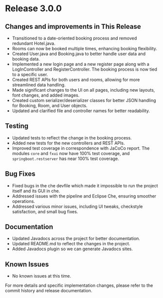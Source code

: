 # Release 3.0.0

## Changes and improvements in This Release

- Transitioned to a date-oriented booking process and removed redundant Hotel.java.
- Rooms can now be booked multiple times, enhancing booking flexibility.
- Created User.java and Booking.java to better handle user data and booking data.
- Implemented a new login page and a new register page along with a LogInController and RegisterController. The booking process is now tied to a specific user.
- Created REST APIs for both users and rooms, allowing for more streamlined data handling.
- Made significant changes to the UI on all pages, including new layouts, font changes, and added images.
- Created custom serializer/deserializer classes for better JSON handling for Booking, Room, and User objects.
- Updated and clarified file and controller names for better readability.

## Testing

- Updated tests to reflect the change in the booking process.
- Added new tests for the new controllers and REST APIs.
- Improved test coverage in correspondence with JaCoCo report. The modules `core` and `fxui` now have 100% test coverage, and `springboot.restserver` has near 100% test coverage.

## Bug Fixes

- Fixed bugs in the che devfile which made it impossible to run the project itself and its GUI in che.
- Addressed issues with the pipeline and Eclipse Che, ensuring smoother operations.
- Addressed various minor issues, including UI tweaks, checkstyle satisfaction, and small bug fixes.

## Documentation

- Updated Javadocs across the project for better documentation.
- Updated README.md to reflect the changes in the project.
- Added Javadocs plugin so we can generate Javadocs sites.

## Known Issues

- No known issues at this time.

For more details and specific implementation changes, please refer to the commit history and release documentation.
